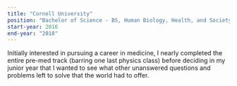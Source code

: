 ```yaml
---
title: "Cornell University"
position: "Bachelor of Science - BS, Human Biology, Health, and Society"
start-year: 2016
end-year: "2018"
---
```


Initially interested in pursuing a career in medicine, I nearly completed the entire
pre-med track (barring one last physics class) before deciding in my junior year
that I wanted to see what other unanswered questions and problems left to solve
that the world had to offer.
